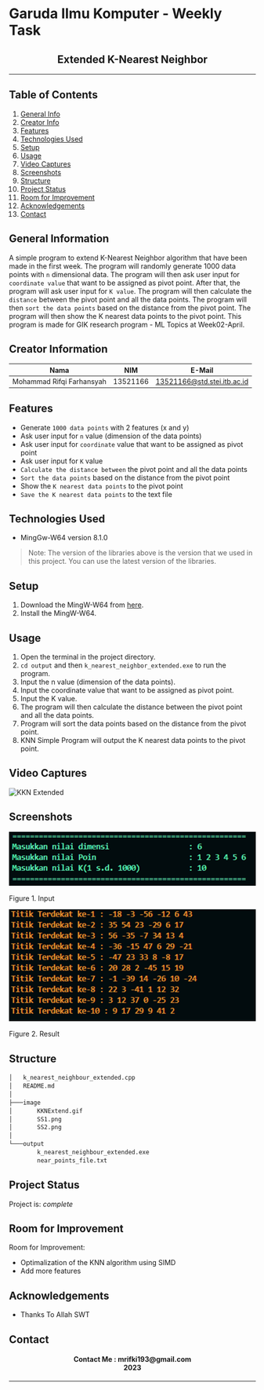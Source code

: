 # **Garuda Ilmu Komputer** - Weekly Task
<h2 align="center">
  Extended K-Nearest Neighbor<br/>
</h2>
<hr>

## Table of Contents
1. [General Info](#general-information)
2. [Creator Info](#creator-information)
3. [Features](#features)
4. [Technologies Used](#technologies-used)
5. [Setup](#setup)
6. [Usage](#usage)
7. [Video Captures](#video-captures)
8. [Screenshots](#screenshots)
9. [Structure](#structure)
10. [Project Status](#project-status)
11. [Room for Improvement](#room-for-improvement)
12. [Acknowledgements](#acknowledgements)
13. [Contact](#contact)

<a name="general-information"></a>

## General Information
A simple program to extend K-Nearest Neighbor algorithm that have been made in the first week. The program will randomly generate 1000 data points with `n` dimensional data. The program will then ask user input for `coordinate value` that want to be assigned as pivot point. After that, the program will ask user input for `K value`. The program will then calculate the `distance` between the pivot point and all the data points. The program will then `sort the data points` based on the distance from the pivot point. The program will then show the K nearest data points to the pivot point. This program is made for GIK research program - ML Topics at Week02-April.

<a name="creator-information"></a>

## Creator Information

| Nama                        | NIM      | E-Mail                      |
| --------------------------- | -------- | --------------------------- |
| Mohammad Rifqi Farhansyah   | 13521166 | 13521166@std.stei.itb.ac.id |

<a name="features"></a>

## Features
- Generate `1000 data points` with 2 features (x and y)
- Ask user input for `n` value (dimension of the data points)
- Ask user input for `coordinate` value that want to be assigned as pivot point
- Ask user input for `K` value
- `Calculate the distance between` the pivot point and all the data points
- `Sort the data points` based on the distance from the pivot point
- Show the `K nearest data points` to the pivot point
- `Save the K nearest data points` to the text file

<a name="technologies-used"></a>

## Technologies Used
- MingGw-W64 version 8.1.0

> Note: The version of the libraries above is the version that we used in this project. You can use the latest version of the libraries.

<a name="setup"></a>

## Setup
1. Download the MingW-W64 from [here](https://sourceforge.net/projects/mingw-w64/files/).
2. Install the MingW-W64.

<a name="usage"></a>

## Usage
1. Open the terminal in the project directory.
2. `cd output` and then `k_nearest_neighbor_extended.exe` to run the program.
3. Input the n value (dimension of the data points).
3. Input the coordinate value that want to be assigned as pivot point.
4. Input the K value.
5. The program will then calculate the distance between the pivot point and all the data points.
6. Program will sort the data points based on the distance from the pivot point.
7. KNN Simple Program will output the K nearest data points to the pivot point.

<a name="video-captures"></a>

## Video Captures

![KKN Extended](https://github.com/Ulung32/Tucil3_13521122_13521166/blob/main/image/TUCIL3.gif?raw=true)

<a name="screenshots"></a>

## Screenshots
<p>
  <img src="/image/SS1.png/">
  <p>Figure 1. Input</p>
  <nl>
  <img src="/image/SS2.png/">
  <p>Figure 2. Result</p>
  <nl>
</p>

<a name="structure"></a>

## Structure
```bash
│   k_nearest_neighbour_extended.cpp
│   README.md
│
├───image
│       KKNExtend.gif
│       SS1.png
│       SS2.png
│
└───output
        k_nearest_neighbour_extended.exe
        near_points_file.txt
```

<a name="project-status">

## Project Status
Project is: _complete_

<a name="room-for-improvement">

## Room for Improvement
Room for Improvement:
- Optimalization of the KNN algorithm using SIMD
- Add more features

<a name="acknowledgements">

## Acknowledgements
- Thanks To Allah SWT

<a name="contact"></a>

## Contact
<h4 align="center">
  Contact Me : mrifki193@gmail.com<br/>
  2023
</h4>
<hr>
